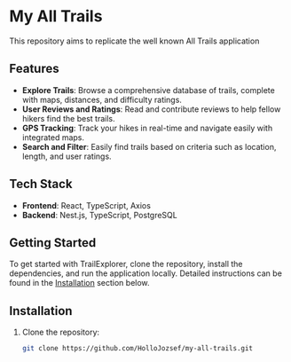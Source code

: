 # My All Trails

This repository aims to replicate the well known All Trails application

## Features

- **Explore Trails**: Browse a comprehensive database of trails, complete with maps, distances, and difficulty ratings.
- **User Reviews and Ratings**: Read and contribute reviews to help fellow hikers find the best trails.
- **GPS Tracking**: Track your hikes in real-time and navigate easily with integrated maps.
- **Search and Filter**: Easily find trails based on criteria such as location, length, and user ratings.

## Tech Stack

- **Frontend**: React, TypeScript, Axios
- **Backend**: Nest.js, TypeScript, PostgreSQL 

## Getting Started

To get started with TrailExplorer, clone the repository, install the dependencies, and run the application locally. Detailed instructions can be found in the [Installation](#installation) section below.

## Installation

1. Clone the repository:
   ```bash
   git clone https://github.com/HolloJozsef/my-all-trails.git